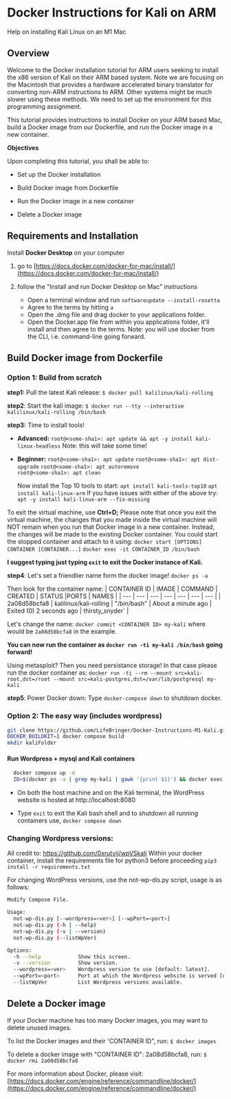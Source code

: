 
# Docker Instructions for Kali on ARM
Help on installing Kali Linux on an M1 Mac

## **Overview**

Welcome to the Docker installation tutorial for ARM users seeking to install the x86 version of Kali on their ARM based system. Note we are focusing on the Macintosh that provides a hardware accelerated binary translator for converting non-ARM instructions to ARM. Other systems might be much slower using these methods. We need to set up the environment for this programming assignment. 

This tutorial provides instructions to install Docker on your ARM based Mac, build a Docker image from our Dockerfile, and run the Docker image in a new container.

**Objectives**

Upon completing this tutorial, you shall be able to:

-   Set up the Docker installation
    
-   Build Docker image from Dockerfile
    
-   Run the Docker image in a new container
    
-   Delete a Docker image
    

## **Requirements and Installation**

Install **Docker Desktop** on your computer

1.  go to [https://docs.docker.com/docker-for-mac/install/](https://docs.docker.com/docker-for-mac/install/)
    
2.  follow the "Install and run Docker Desktop on Mac" instructions
	- Open a terminal window and run ` softwareupdate --install-rosetta
`
	- Agree to the terms by hitting `a`
	- Open the .dmg file and drag docker to your applications folder.
	- Open the Docker.app file from within you applications folder, it'll install and then agree to the terms. Note: you will use docker from the CLI, i.e. command-line going forward.
    
    

## Build Docker image from Dockerfile

### Option 1: Build from scratch
**step1:** Pull the latest Kali release:
`$ docker pull kalilinux/kali-rolling`

**step2**: Start the kali image:
	`$ docker run --tty --interactive kalilinux/kali-rolling /bin/bash`

**step3:** Time to install tools!
-  **Advanced:** 
`root@<some-sha1>: apt update && apt -y install kali-linux-headless`
Note: this will take some time!

- **Beginner:**
`root@<some-sha1>: apt update`
`root@<some-sha1>: apt dist-upgrade`
`root@<some-sha1>: apt autoremove`  
`root@<some-sha1>: apt clean`

	Now install the Top 10 tools to start:
	`apt install kali-tools-top10`
	`apt install kali-linux-arm`
	If you have issues with either of the above try:
	`apt -y install kali-linux-arm --fix-missing`

To exit the virtual machine, use **Ctrl+D;** Please note that once you exit the virtual machine, the changes that you made inside the virtual machine will NOT remain when you run that Docker image in a new container. Instead, the changes will be made to the existing Docker container. You could start the stopped container and attach to it using:
`docker start [OPTIONS] CONTAINER [CONTAINER...]`
`docker exec -it CONTAINER_ID /bin/bash`

**I suggest typing just typing `exit` to exit the Docker instance of Kali.**

**step4**: Let's set a friendlier name form the docker image!
`docker ps -a`

Then look for the container name:
| CONTAINER ID	| IMAGE  |	COMMAND | CREATED | STATUS |PORTS  | NAMES |
| --- | --- | --- | --- | --- | --- | --- |
| 2a08d58bcfa8 | kalilinux/kali-rolling | "/bin/bash" | About a minute ago | Exited (0) 2 seconds ago | thirsty_snyder` |

Let's change the name:
`docker commit <CONTAINER ID> my-kali` where <CONTAINER ID> would be `2a08d58bcfa8` in the example.

**You can now run the container as `docker run -ti my-kali /bin/bash` going forward!**

Using metasploit? Then you need persistance storage! In that case please run the docker container as:
`docker run -ti --rm --mount src=kali-root,dst=/root --mount src=kali-postgres,dst=/var/lib/postgresql my-kali`

**step5**: Power Docker down:
Type `docker-compose down` to shutdown docker.

### Option 2: The easy way (includes wordpress)
```bash
git clone https://github.com/LifeBringer/Docker-Instructions-M1-Kali.git
DOCKER_BUILDKIT=1 docker compose build
mkdir kaliFolder
```

#### Run Wordpress + mysql and Kali containers

```bash
  docker compose up -d
  ID=$(docker ps -a | grep my-kali | gawk '{print $1}') && docker exec -it $ID bash
  ```
- On both the host machine and on the Kali terminal, the WordPress website is hosted at http://localhost:8080

- Type `exit` to exit the Kali bash shell and to shutdown all running containers use, `docker compose down`

### Changing Wordpress versions:
All credit to: https://github.com/0xrutvij/wpVSkali 
Within your docker container, install the requirements file for python3 before proceeding `pip3 install -r requirements.txt`
 
 For changing WordPress versions, use the not-wp-dis.py script, usage is as follows:
  ```bash
  Modify Compose File.

  Usage:
    not-wp-dis.py [--wordpress=<ver>] [--wpPort=<port>]
    not-wp-dis.py (-h | --help)
    not-wp-dis.py (-v | --version)
    not-wp-dis.py (--listWpVer)

  Options:
    -h --help            Show this screen.
    -v --version         Show version.
    --wordpress=<ver>    Wordpress version to use [default: latest].
    --wpPort=<port>      Port at which the Wordpress website is served [default: 8080].
    --listWpVer          List Wordpress versions available.
  ```

## Delete a Docker image

If your Docker machine has too many Docker images, you may want to delete unused images.

To list the Docker images and their 'CONTAINER ID", run:
`$ docker images`

To delete a docker image with "CONTAINER ID": 2a08d58bcfa8, run:
`$ docker rmi 2a08d58bcfa8`

For more information about Docker, please visit:
[https://docs.docker.com/engine/reference/commandline/docker/](https://docs.docker.com/engine/reference/commandline/docker/)
